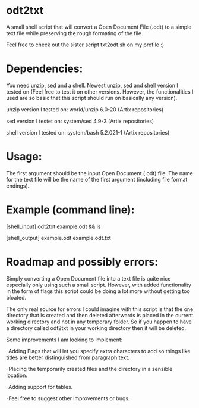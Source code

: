 # odt2txt
A small shell script that will convert a Open Document File (.odt) to a simple text file while preserving the rough formating of the file.

Feel free to check out the sister script txt2odt.sh on my profile :)

# Dependencies:
You need unzip, sed and a shell. Newest unzip, sed and shell version I tested on (Feel free to test it on other versions. However, the functionalities I used are so basic that this script should run on basically any version).

unzip version I tested on: world/unzip 6.0-20 (Artix repositories)

sed version I testet on: system/sed 4.9-3 (Artix repositories)

shell version I tested on: system/bash 5.2.021-1 (Artix repositories)

# Usage:
The first argument should be the input Open Document (.odt) file. The name for the text file will be the name of the first argument (including file format endings).

# Example (command line):

[shell_input] odt2txt example.odt && ls

[shell_output] example.odt example.odt.txt

# Roadmap and possibly errors:
Simply converting a Open Document file into a text file is quite nice especially only using such a small script. However, with added functionality in the form of flags this script could be doing a lot more without getting too bloated.

The only real source for errors I could imagine with this script is that the one directory that is created and then deleted afterwards is placed in the current working directory and not in any temporary folder. So if you happen to have a directory called odt2txt in your working directory then it will be deleted.

Some improvements I am looking to implement:

-Adding Flags that will let you specify extra characters to add so things like titles are better distinguished from paragraph text.

-Placing the temporarily created files and the directory in a sensible location.

-Adding support for tables.

-Feel free to suggest other improvements or bugs.
